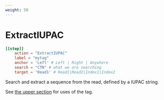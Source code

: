 ```yaml
---
weight: 50
---
```


# ExtractIUPAC


```toml
[[step]]
    action = "ExtractIUPAC"
    label = "mytag"
    anchor = 'Left' # Left | Right | Anywhere
    search = "CTN" # what we are searching
    target = 'Read1' # Read1|Read2|Index1|Index2


```

Search and extract a sequence from the read, defined by a IUPAC string.

See [the upper section](..) for uses of the tag.

